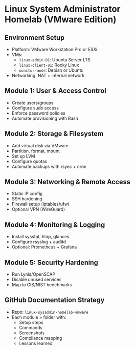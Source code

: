 # Linux System Administrator Homelab (VMware Edition)

## Environment Setup
- Platform: VMware Workstation Pro or ESXi
- VMs:
  - `linux-admin-01`: Ubuntu Server LTS
  - `linux-client-01`: Rocky Linux
  - `monitor-node`: Debian or Ubuntu
- Networking: NAT + internal network

## Module 1: User & Access Control
- Create users/groups
- Configure sudo access
- Enforce password policies
- Automate provisioning with Bash

## Module 2: Storage & Filesystem
- Add virtual disk via VMware
- Partition, format, mount
- Set up LVM
- Configure quotas
- Automate backups with rsync + cron

## Module 3: Networking & Remote Access
- Static IP config
- SSH hardening
- Firewall setup (iptables/ufw)
- Optional VPN (WireGuard)

## Module 4: Monitoring & Logging
- Install sysstat, htop, glances
- Configure rsyslog + auditd
- Optional: Prometheus + Grafana

## Module 5: Security Hardening
- Run Lynis/OpenSCAP
- Disable unused services
- Map to CIS/NIST benchmarks

## GitHub Documentation Strategy
- Repo: `linux-sysadmin-homelab-vmware`
- Each module = folder with:
  - Setup steps
  - Commands
  - Screenshots
  - Compliance mapping
  - Lessons learned
